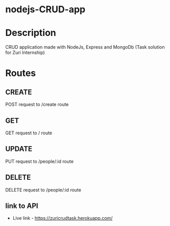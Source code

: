 # nodejs-CRUD-app

# Description
CRUD application made with NodeJs, Express and MongoDb (Task solution for Zuri Internship)

# Routes

## CREATE
POST request to /create route
## GET
GET request to / route
## UPDATE
PUT request to /people/:id route
## DELETE
DELETE request to /people/:id route

## link to API
* Live link - https://zuricrudtask.herokuapp.com/
